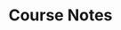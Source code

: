 ---
widget: portfolio
headless: true
weight: 62
title: Course Notes
subtitle:
content:
  page_type: course
  filter_default: 0
  filter_button:
  - name: All
    tag: '*'
  - name: NLP 
    tag: NLP 
  - name: Other
    tag: Demo


design:
  columns: '2'
  view: 2
  flip_alt_rows: false
---